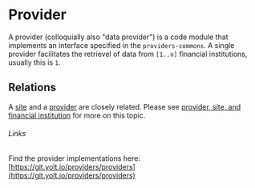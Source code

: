 # Provider

A provider (colloquially also "data provider") is a code module that implements an interface specified in the `providers-commons`.
A single provider facilitates the retrievel of data from `[1..n]` financial institutions, usually this is `1`.

## Relations

A [site](site.md) and a [provider](provider.md) are closely related.
Please see [provider, site, and financial institution](../relations/provider-site-financial-institution.md) for more on this topic.

###### Links

Find the provider implementations here:\
[https://git.yolt.io/providers/providers](https://git.yolt.io/providers/providers)
